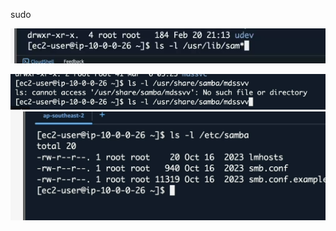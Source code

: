 sudo 

![](../IMG/Pasted%20image%2020250306182820.png)

![](../IMG/Pasted%20image%2020250306182930.png)![](../IMG/Pasted%20image%2020250306183008.png)